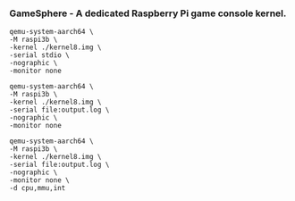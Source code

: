 ### GameSphere - A dedicated Raspberry Pi game console kernel.

```
qemu-system-aarch64 \
-M raspi3b \
-kernel ./kernel8.img \
-serial stdio \
-nographic \
-monitor none
```

```
qemu-system-aarch64 \
-M raspi3b \
-kernel ./kernel8.img \
-serial file:output.log \
-nographic \
-monitor none
```

```
qemu-system-aarch64 \
-M raspi3b \
-kernel ./kernel8.img \
-serial file:output.log \
-nographic \
-monitor none \
-d cpu,mmu,int
```